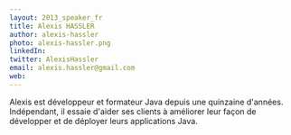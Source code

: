 ```yaml
---
layout: 2013_speaker_fr
title: Alexis HASSLER
author: alexis-hassler
photo: alexis-hassler.png
linkedIn: 
twitter: AlexisHassler
email: alexis.hassler@gmail.com
web: 
---
```


Alexis est développeur et formateur Java depuis une quinzaine d'années. Indépendant, il essaie d'aider ses clients à améliorer leur façon de développer et de déployer leurs applications Java.
